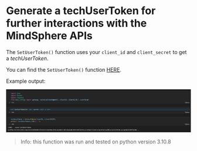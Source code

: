 # Generate a techUserToken for further interactions with the MindSphere APIs

The `SetUserToken()` function uses your `client_id` and `client_secret` to get a *techUserToken*.

You can find the `SetUserToken()` function [HERE](auth.py).

Example output:

![auth.png](auth.png)

> Info: this function was run and tested on python version 3.10.8
